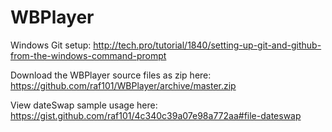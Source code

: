 # WBPlayer
Windows Git setup:
http://tech.pro/tutorial/1840/setting-up-git-and-github-from-the-windows-command-prompt
	
Download the WBPlayer source files as zip here:
https://github.com/raf101/WBPlayer/archive/master.zip
	
View dateSwap sample usage here:
https://gist.github.com/raf101/4c340c39a07e98a772aa#file-dateswap
